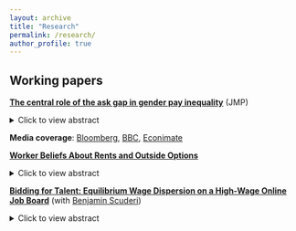 ```yaml
---
layout: archive
title: "Research"
permalink: /research/
author_profile: true
---
```


## Working papers

[**The central role of the ask gap in gender pay inequality**](/files/Roussille_askgap.pdf) (JMP) <br/>

<!--- (/files/jmp.pdf) --->
<details>
  <summary>Click to view abstract</summary>
The gender ask gap measures the extent to which women ask for lower salaries than comparable men. This paper studies the role of the ask gap in generating wage inequality using novel data from Hired.com, a leading online recruitment platform for full time engineering jobs in the United States. To use the platform, job candidates must post an ask salary, stating how much they want to make in their next job. Firms then apply to candidates by offering a bid salary they are willing to pay the candidate. If the candidate is hired, final salary is recorded. After adjusting for resume characteristics, the ask gap is 3.3%, the bid gap is 2.4% and the gap in final offers is 1.8%. Remarkably, further controlling for the ask salary explains all of the gender gaps in bid and final salary on the platform. To estimate the market-level effects of an increase in women's ask salary, I exploit a sudden change in how candidates were prompted to provide their ask salary. For a subset of candidates, in mid-2018, the answer box used to solicit the ask salary went from an empty field to a pre-filled entry with the median salary on the platform for a similar candidate. Comparing candidates creating a profile before and after the feature change, I find that this change drove the ask gap and the bid gap to zero. In addition, women received the same number of bids before and after the change, suggesting they face little penalty for demanding wages comparable to men. <br/>
</details>

**Media coverage**: [Bloomberg](https://www.bloomberg.com/news/newsletters/2020-08-27/bloomberg-equality-one-easy-way-to-close-the-gender-pay-gap), [BBC](https://www.bbc.com/worklife/article/20210615-how-the-salary-ask-gap-perpetuates-unequal-pay), [Econimate](https://www.youtube.com/watch?v=Ugbrz2xqJ44)  <br/>

[**Worker Beliefs About Rents and Outside Options**](/files/JRRS_Beliefs_Rents_Outside_Options_July2021.pdf) <br/>
  <details>
  <summary>Click to view abstract</summary>
We measure workers’ beliefs about rents and outside options in a representative sample of German workers, and compare these beliefs with proxies for actual outside options. While subjective worker rents are large—14% of salary on average—they do not stem from workers’ subjective wage premia at their current firm, but are entirelyderived from
non-wage amenities. When comparing workers’ subjective outside options against objective measures of pay premia from matched employer-employee data, we find that many workers mistakenly believe their current wage is representative of the external labor market—objectively low-paid (high-paid) workers are overpessimistic (overoptimistic) about their outside options. If workers had correct beliefs about outside options, 13% of jobs would not be viable at current wages, concentrated in the low-wage segment of the labor market. Finally, we show that in an equilibrium model, such misinformation about outside options gives employers monopsony power.<br/>
</details>

  [**Bidding for Talent: Equilibrium Wage Dispersion on a High-Wage Online Job Board**](https://uccb3e53333b3387914a0f74d58d.dl.dropboxusercontent.com/cd/0/inline2/BZ-rZrRKrutaY3S6Wg3CJ3FdtQIZxP6E7B0zxhaRuqbezzm0UhW0O-P5D8rXa8H355E8x6hFIhslFA-L95aN_OKy3QBq5EL-0qGbY80TfYdsBLfRXeWNAFg1JS0fTOND-0P40YrcvmD8192yTDX-PLAaMYyD1PgdPSIB8p_HEPQURveuG2oWJlkRd3z2AjhP5pZ9Rb6WA1CniuZGDPe5MvjLLkWtAB2L7N5eRjqyE8SQhIVmHTAS92J3mY8aUp8RJWgRdN-GXN4n9HhNW0K2Kw0GvOxP_zsetjdM0V5Ir8Kpg247v1LWwsEdv0Ew0yhOjlTjChpKYmrhCrJpKjG0FBS_R9hq-FVvvc8BB6196gOH2n7AKIsIMHMJhtx_EIR0A-0/file#) (with [Benjamin Scuderi](https://sites.google.com/site/scuderib)) <br/>
  <details>
  <summary>Click to view abstract</summary>
  This paper studies the nature and implications of firm wage-setting conduct on a large online job board for full-time U.S. tech workers. Utilizing granular data on the choice sets and decisions of firms and job seekers, we first develop and implement a novel estimator of worker preferences that accounts for both the vertical and horizontal differentiation of firms. The average worker is willing to pay 14% of their salary for a standard deviation increase in firm amenities. However, at the average firm, the standard deviation of valuations of that firm’s amenities across coworkers is also equivalent to 14% of their salaries, indicating that preferences are not well-described by a single ranking of firms. Following the “New Empirical Industrial Organization” literature, we use our labor supply estimates to compute the wage markdowns implied by a series of models of firm conduct that vary in the degree to which worker preference heterogeneity gives rise to market power. We then formulate a testing procedure that can discriminate between these models. Oligopsonistic models of wage setting are rejected in favor of monopsonistic models exhibiting near uniform markdowns of roughly 18%. Relative to a competitive benchmark, imperfect competition substantially exacerbates gender gaps in both wages and welfare. However, blinding employers to the gender of job candidates would have negligible effects on wage inequality.
  
[**Tax evasion and the Swiss cheese regulation**](/files/Swisscheese.pdf)  <br/>
  <details>
  <summary>Click to view abstract</summary>
Before automatic exchange of information, the 2005 Savings Tax Directive was the most far-ranging initiative in the attempt to curb tax evasion of European households in Switzerland. Under this program, European tax evaders holding interest-yielding accounts in Switzerland had two choices: either declare their accounts to the fiscal authorities of their resident countries or pay a tax upfront and keep their anonymity. Exploiting a unique combination of public administrative datasets, this paper sheds light on the loopholes of this reform and the large behavioral responses of tax evaders aimed at exploiting them. I find that the reform barely curbed tax evasion : 80% of the European offshore wealth in Switzerland remained both undeclared and untaxed by 2013. Using the Swiss households’ investments as a control group, I show that the failure of the Directive is mainly explained by tax evaders’ active re-investment strategies in tax-exempt assets. While they remain fairly low, declarations of offshore wealth under the Directive have more than quadrupled over the period 2006-2013. This paper demonstrates that monetary incentives, such as tax amnesties in the evader’s home country or the increase in the upfront tax in Switzerland, are the first drivers of declarations. Conversely, bilateral information exchange treaties that were praised as a way to “end bank secrecy” have the least effect on declarations. <br/>
</details>

**Media coverage**: [Le Monde](https://www.lemonde.fr/crise-de-l-euro/article/2015/09/22/taxer-les-avoirs-grecs-caches-dans-les-centres-offshore-plutot-que-privatiser_4767278_1656955.html) <br/>

## Works in progress  


  
 **Measuring the Incidence of Wage Subsidies Under Imperfect Competition** (with [Benjamin Scuderi](https://sites.google.com/site/scuderib)) 
 
 **Persistent Labor Market Impact of Exposure to Temporary Migration** (with [Mathilde Munoz](https://sites.google.com/view/mathilde-munoz/about/research)) 

  **Asymmetric Peer Effects: How White Peers Shape Black Turnover** (with [Elizabeth Linos](https://gspp.berkeley.edu/faculty-and-impact/faculty/elizabeth-linos) and [Sanaz Mobasseri](https://www.sanazmobasseri.com/))   <br/>


